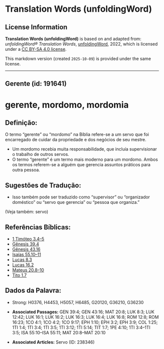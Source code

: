 # Translation Words (unfoldingWord)

## License Information

**Translation Words (unfoldingWord)** is based on and adapted from: _unfoldingWord® Translation Words_, [unfoldingWord](https://unfoldingword.org/utw), 2022, which is licensed under a [CC BY-SA 4.0 license](https://creativecommons.org/licenses/by-sa/4.0/legalcode.en).

This markdown version (created `2025-10-09`) is provided under the same license.



--------------------------------

## Gerente (id: 191641)

gerente, mordomo, mordomia
==========================

Definição:
----------

O termo “gerente” ou “mordomo” na Bíblia refere\-se a um servo que foi encarregado de cuidar da propriedade e dos negócios de seu mestre.

* Um mordomo recebia muita responsabilidade, que incluía supervisionar o trabalho de outros servos.
* O termo “gerente” é um termo mais moderno para um mordomo. Ambos os termos referem\-se a alguém que gerencia assuntos práticos para outra pessoa.

Sugestões de Tradução:
----------------------

* Isso também pode ser traduzido como “supervisor” ou “organizador doméstico” ou “servo que gerencia” ou “pessoa que organiza.”

(Veja também: servo)

Referências Bíblicas:
---------------------

* [1 Timóteo 3\.4–5](https://ref.ly/1Tim3:4-1Tim3:5)
* [Gênesis 39\.4](https://ref.ly/Gen39:4)
* [Gênesis 43\.16](https://ref.ly/Gen43:16)
* [Isaías 55\.10–11](https://ref.ly/Isa55:10-Isa55:11)
* [Lucas 8\.3](https://ref.ly/Luke8:3)
* [Lucas 16\.2](https://ref.ly/Luke16:2)
* [Mateus 20\.8–10](https://ref.ly/Matt20:8-Matt20:10)
* [Tito 1\.7](https://ref.ly/Titus1:7)

Dados da Palavra:
-----------------

* Strong: H0376, H4453, H5057, H6485, G20120, G36210, G36230

* **Associated Passages:** GEN 39:4; GEN 43:16; MAT 20:8; LUK 8:3; LUK 12:42; LUK 16:1; LUK 16:2; LUK 16:3; LUK 16:4; LUK 16:8; ROM 12:8; ROM 16:23; 1CO 4:1; 1CO 4:2; 1CO 9:17; EPH 1:10; EPH 3:2; EPH 3:9; COL 1:25; 1TI 1:4; 1TI 3:4; 1TI 3:5; 1TI 3:12; 1TI 5:14; TIT 1:7; 1PE 4:10; 1TI 3:4–1TI 3:5; ISA 55:10–ISA 55:11; MAT 20:8–MAT 20:10
* **Associated Articles:** Servo (ID: 238346)

